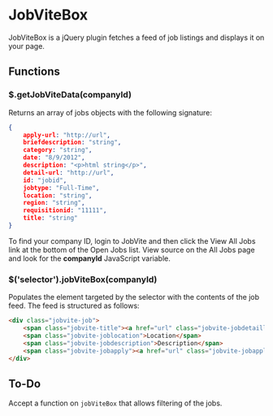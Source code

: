 # JobViteBox

JobViteBox is a jQuery plugin fetches a feed of job listings and displays it on your page.

## Functions

### $.getJobViteData(companyId)

Returns an array of jobs objects with the following signature:

```json
{
	apply-url: "http://url",
	briefdescription: "string",
	category: "string",
	date: "8/9/2012",
	description: "<p>html string</p>",
	detail-url: "http://url",
	id: "jobid",
	jobtype: "Full-Time",
	location: "string",
	region: "string",
	requisitionid: "11111",
	title: "string"
}
```

To find your company ID, login to JobVite and then click the
View All Jobs link at the bottom of the Open Jobs list. View
source on the All Jobs page and look for the **companyId**
JavaScript variable.

### $('selector').jobViteBox(companyId)

Populates the element targeted by the selector with the
contents of the job feed. The feed is structured as follows:

```html
<div class="jobvite-job">
	<span class="jobvite-title"><a href="url" class="jobvite-jobdetaillink">Title</a></span>
	<span class="jobvite-joblocation">Location</span>
	<span class="jobvite-jobdescription">Description</span>
	<span class="jobvite-jobapply"><a href="url" class="jobvite-jobapplylink">Apply</a></span>
</div>
```

## To-Do

Accept a function on `jobViteBox` that allows filtering of the jobs.